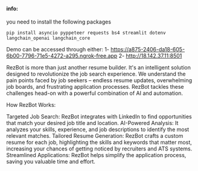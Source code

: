 #### info:
you need to install the following packages

`pip install asyncio pyppeteer requests bs4 streamlit dotenv langchain_openai langchain_core`

Demo can be accessed through either:
1- https://a875-2406-da18-605-6b00-7796-71e5-4272-a295.ngrok-free.app
2- http://18.142.37.11:8501

RezBot is more than just another resume builder. It's an intelligent solution designed to revolutionize the job search experience. We understand the pain points faced by job seekers – endless resume updates, overwhelming job boards, and frustrating application processes.  RezBot tackles these challenges head-on with a powerful combination of AI and automation.

How RezBot Works:

Targeted Job Search: RezBot integrates with LinkedIn to find opportunities that match your desired job title and location.
AI-Powered Analysis: It analyzes your skills, experience, and job descriptions to identify the most relevant matches.
Tailored Resume Generation: RezBot crafts a custom resume for each job, highlighting the skills and keywords that matter most, increasing your chances of getting noticed by recruiters and ATS systems.
Streamlined Applications: RezBot helps simplify the application process, saving you valuable time and effort.
